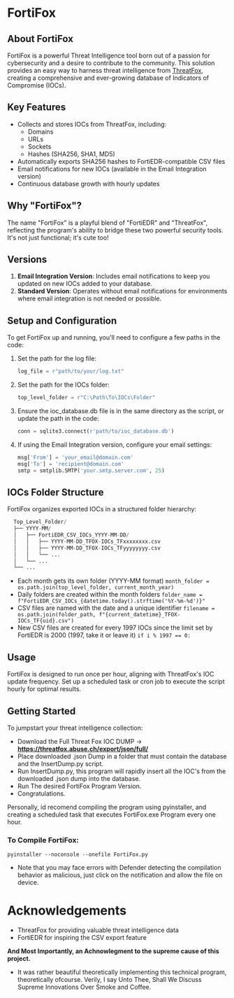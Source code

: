 # FortiFox

## About FortiFox

FortiFox is a powerful Threat Intelligence tool born out of a passion for cybersecurity and a desire to contribute to the community. This solution provides an easy way to harness threat intelligence from [ThreatFox](https://threatfox.abuse.ch/), creating a comprehensive and ever-growing database of Indicators of Compromise (IOCs).

## Key Features

- Collects and stores IOCs from ThreatFox, including:
  - Domains
  - URLs
  - Sockets
  - Hashes (SHA256, SHA1, MD5)
- Automatically exports SHA256 hashes to FortiEDR-compatible CSV files
- Email notifications for new IOCs (available in the Email Integration version)
- Continuous database growth with hourly updates

## Why "FortiFox"?

The name "FortiFox" is a playful blend of "FortiEDR" and "ThreatFox", reflecting the program's ability to bridge these two powerful security tools. It's not just functional; it's cute too!

## Versions

1. **Email Integration Version**: Includes email notifications to keep you updated on new IOCs added to your database.
2. **Standard Version**: Operates without email notifications for environments where email integration is not needed or possible.

## Setup and Configuration

To get FortiFox up and running, you'll need to configure a few paths in the code:

1. Set the path for the log file:
   ```python
   log_file = r"path/to/your/log.txt"

2. Set the path for the IOCs folder:
   ```python
   top_level_folder = r"C:\Path\To\IOCs\Folder"

3. Ensure the ioc_database.db file is in the same directory as the script, or update the path in the code:
   ```python
   conn = sqlite3.connect(r'path/to/ioc_database.db')

4. If using the Email Integration version, configure your email settings:
   ```python
   msg['From'] = 'your_email@domain.com'
   msg['To'] = 'recipient@domain.com'
   smtp = smtplib.SMTP('your.smtp.server.com', 25)

## IOCs Folder Structure
FortiFox organizes exported IOCs in a structured folder hierarchy:
```python
  Top_Level_Folder/
  ├── YYYY-MM/
  │   ├── FortiEDR_CSV_IOCs_YYYY-MM-DD/
  │   │   ├── YYYY-MM-DD_TFOX-IOCs_TFxxxxxxxx.csv
  │   │   ├── YYYY-MM-DD_TFOX-IOCs_TFyyyyyyyy.csv
  │   │   └── ...
  │   └── ...
  └── ...
```

- Each month gets its own folder (YYYY-MM format) ``` month_folder = os.path.join(top_level_folder, current_month_year) ```
- Daily folders are created within the month folders ``` folder_name = f"FortiEDR_CSV_IOCs_{datetime.today().strftime('%Y-%m-%d')}" ```
- CSV files are named with the date and a unique identifier ``` filename = os.path.join(folder_path, f"{current_datetime}_TFOX-IOCs_TF{uid}.csv") ```
- New CSV files are created for every 1997 IOCs since the limit set by FortiEDR is 2000 (1997, take it or leave it) ``` if i % 1997 == 0: ```

## Usage
FortiFox is designed to run once per hour, aligning with ThreatFox's IOC update frequency. Set up a scheduled task or cron job to execute the script hourly for optimal results.

## Getting Started
To jumpstart your threat intelligence collection:

- Download the Full Threat Fox IOC DUMP -> **https://threatfox.abuse.ch/export/json/full/**
- Place downloaded .json Dump in a folder that must contain the database and the InsertDump.py script.
- Run InsertDump.py, this program will rapidly insert all the IOC's from the downloaded .json dump into the database.
- Run The desired FortiFox Program Version.
- Congratulations.


Personally, id recomend compiling the program using pyinstaller, and creating a scheduled task that executes FortiFox.exe Program every one hour.

### To Compile FortiFox:
``` pyinstaller --noconsole --onefile FortiFox.py ```
- Note that you may face errors with Defender detecting the compilation behavior as malicious, just click on the notification and allow the file on device.

# Acknowledgements

- ThreatFox for providing valuable threat intelligence data
- FortiEDR for inspiring the CSV export feature
  
**And Most Importantly, an Achnowlegment to the supreme cause of this project.**
  - It was rather beautiful theoretically implementing this technical program, theoretically ofcourse. Verily, I say Unto Thee, Shall We Discuss Supreme Innovations Over Smoke and Coffee.

